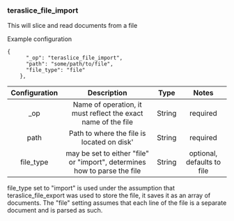### teraslice_file_import ###
This will slice and read documents from a file

Example configuration

```
{
      "_op": "teraslice_file_import",
      "path": "some/path/to/file",
      "file_type": "file"
    },

```


| Configuration | Description | Type |  Notes
|:---------: | :--------: | :------: | :------:
\_op | Name of operation, it must reflect the exact name of the file | String | required
path | Path to where the file is located on disk' | String | required
file_type | may be set to either "file" or "import", determines how to parse the file | String | optional, defaults to file

file_type set to "import" is used under the assumption that teraslice_file_export was used to store the file, it saves it as an array of documents. The "file" setting assumes that each line of the file is a separate document and is parsed as such.   